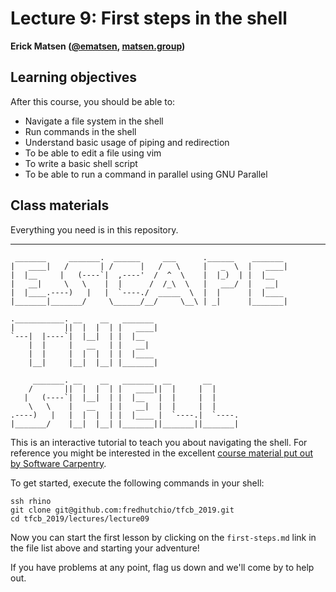 # Lecture 9: First steps in the shell

**Erick Matsen ([@ematsen](https://twitter.com/ematsen), [matsen.group](https://matsen.group))**

## Learning objectives

After this course, you should be able to:

- Navigate a file system in the shell
- Run commands in the shell
- Understand basic usage of piping and redirection
- To be able to edit a file using vim
- To write a basic shell script
- To be able to run a command in parallel using GNU Parallel

## Class materials

Everything you need is in this repository.

---

     _______     _______.  ______     ___      .______    _______
    |   ____|   /       | /      |   /   \     |   _  \  |   ____|
    |  |__     |   (----`|  ,----'  /  ^  \    |  |_)  | |  |__
    |   __|     \   \    |  |      /  /_\  \   |   ___/  |   __|
    |  |____.----)   |   |  `----./  _____  \  |  |      |  |____
    |_______|_______/     \______/__/     \__\ | _|      |_______|

    .___________. __    __   _______
    |           ||  |  |  | |   ____|
    `---|  |----`|  |__|  | |  |__
        |  |     |   __   | |   __|
        |  |     |  |  |  | |  |____
        |__|     |__|  |__| |_______|

         _______. __    __   _______  __       __
        /       ||  |  |  | |   ____||  |     |  |
       |   (----`|  |__|  | |  |__   |  |     |  |
        \   \    |   __   | |   __|  |  |     |  |
    .----)   |   |  |  |  | |  |____ |  `----.|  `----.
    |_______/    |__|  |__| |_______||_______||_______|


This is an interactive tutorial to teach you about navigating the shell.
For reference you might be interested in the excellent [course material put out by Software Carpentry](https://swcarpentry.github.io/shell-novice/).

To get started, execute the following commands in your shell:


    ssh rhino
    git clone git@github.com:fredhutchio/tfcb_2019.git
    cd tfcb_2019/lectures/lecture09

Now you can start the first lesson by clicking on the `first-steps.md` link in the file list above and starting your adventure!

If you have problems at any point, flag us down and we'll come by to help out.
